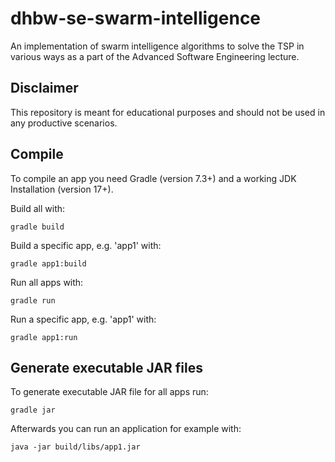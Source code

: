 # dhbw-se-swarm-intelligence

An implementation of swarm intelligence algorithms to solve the TSP in various
ways as a part of the Advanced Software Engineering lecture.

## Disclaimer

This repository is meant for educational purposes and should not be used in any
productive scenarios.

## Compile

To compile an app you need Gradle (version 7.3+) and a working JDK Installation
(version 17+).

Build all with:
```
gradle build
```

Build a specific app, e.g. 'app1' with:
```
gradle app1:build
```

Run all apps with:
```
gradle run
```

Run a specific app, e.g. 'app1' with:
```
gradle app1:run
```

## Generate executable JAR files

To generate executable JAR file for all apps run:
```
gradle jar
```

Afterwards you can run an application for example with:
```
java -jar build/libs/app1.jar
```
